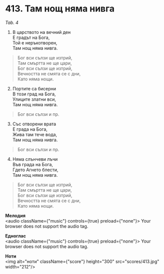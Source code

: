 # 413. Там нощ няма нивга  

*Tab. 4*  

1. В царството на вечний ден  
Е градът на Бога,  
Той е неръкотворен,  
Там нощ няма нивга.  

> Бог вси сълзи ще изтрий,  
> Там смъртта не ще цари,  
> Бог вси сълзи ще изтрий,  
> Вечността не смята се с дни,  
> Като няма нощи.  

2. Портите са бисерни  
В този град на Бога,  
Улиците златни вси,  
Там нощ няма нивга.  

> Бог вси сълзи и пр.  

3. Със отворени врата  
Е града на Бога,  
Жива там тече вода,  
Там нощ няма нивга.  

> Бог вси сълзи и пр.  

4. Няма слънчеви лъчи  
Във града на Бога,  
Гдето Агнето блести,  
Там нощ няма нивга.  

> Бог вси сълзи ще изтрий,  
> Там смъртта не ще цари,  
> Бог вси сълзи ще изтрий,  
> Вечността не смята се с дни,  
> Като няма нощи.  

__Мелодия__  
<audio className={"music"} controls={true} preload={"none"}><source src="mp3/413.mp3" type="audio/mpeg"/>
Your browser does not support the audio tag.
</audio>  

__Едноглас__  
<audio className={"music"} controls={true} preload={"none"}><source src="transp/413.mp3" type="audio/mpeg"/>
Your browser does not support the audio tag.
</audio>  

__Ноти__  
<img alt="ноти" className={"score"} height="300" src="scores/413.jpg" width="212"/>
